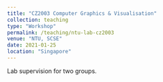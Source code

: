 ```yaml
---
title: "CZ2003 Computer Graphics & Visualisation"
collection: teaching
type: "Workshop"
permalink: /teaching/ntu-lab-cz2003
venue: "NTU, SCSE"
date: 2021-01-25
location: "Singapore"
---
```


Lab supervision for two groups.
